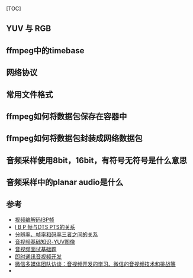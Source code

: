 [TOC]

## YUV 与 RGB

## ffmpeg中的timebase

## 网络协议

## 常用文件格式

## ffmpeg如何将数据包保存在容器中

## ffmpeg如何将数据包封装成网络数据包

## 音频采样使用8bit，16bit，有符号无符号是什么意思

## 音频采样中的planar audio是什么

## 参考

- [视频编解码IBP帧](https://zhuanlan.zhihu.com/p/34162672)
- [I B P 帧与DTS PTS的关系](https://www.jianshu.com/p/b3d1004229db)
- [分辨率、帧率和码率三者之间的关系](https://blog.csdn.net/lipengshiwo/article/details/53169235)
- [音视频基础知识-YUV图像](https://mp.weixin.qq.com/s?__biz=MzI2MDkzMTExMQ%3D%3D&idx=1&mid=2247483785&scene=21&sn=4cc085bfc287c7f8e991a103d495576e#wechat_redirect)
- [音视频面试基础题](https://blog.csdn.net/zhying719/article/details/105852309)
- [即时通讯音视频开发](http://www.52im.net/thread-228-1-1.html)
- [微信多媒体团队访谈：音视频开发的学习、微信的音视频技术和挑战等](http://www.52im.net/thread-1746-1-1.html)
- 